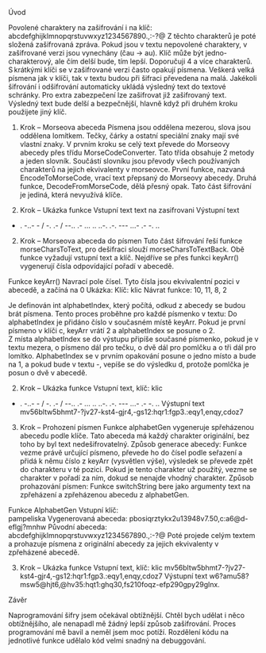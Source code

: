 Úvod 

Povolené charaktery na zašifrování i na klíč: abcdefghijklmnopqrstuvwxyz1234567890.,:-?@ 
Z těchto charakterů je poté složená zašifrovaná zpráva. 
Pokud jsou v textu nepovolené charaktery, v zašifrované verzi jsou vynechány (čau -> au). 
Klíč může být jedno-charakterový, ale čím delší bude, tím lepší. Doporučuji 4 a více charakterů. S krátkými klíči se v zašifrované verzi často opakují písmena. 
Veškerá velká písmena jak v klíči, tak v textu budou při šifraci převedena na malá. 
Jakékoli šifrování i odšifrování automaticky ukládá výsledný text do textové schránky. 
Pro extra zabezpečení lze zašifrovat již zašifrovaný text. Výsledný text bude delší a bezpečnější, hlavně když při druhém kroku použijete jiný klíč. 


1. Krok – Morseova abeceda 
Písmena jsou oddělena mezerou, slova jsou oddělena lomítkem. Tečky, čárky a ostatní speciální znaky mají své vlastní znaky. 
V prvním kroku se celý text převede do Morseovy abecedy přes třídu MorseCodeConverter. 
Tato třída obsahuje 2 metody a jeden slovník. 
Součástí slovníku jsou převody všech používaných charakterů na jejich ekvivalenty v morseovce. 
První funkce, nazvaná EncodeToMorseCode,  vrací text přepsaný do Morseovy abecedy. 
Druhá funkce, DecodeFromMorseCode, dělá přesný opak. 
Tato část šifrování je jediná, která nevyužívá klíče. 

1. Krok – Ukázka funkce 
Vstupní text 
text na zasifrovani 
Výstupní text 
- . -..- - / -. .- / --.. .- ... .. ..-. .-. --- ...- .- -. .. 
 

2. Krok – Morseova abeceda do písmen 
Tuto část šifrování řeší funkce morseCharsToText, pro dešifraci slouží morseCharsToTextBack. 
Obě funkce vyžadují vstupní text a klíč. 
Nejdříve se přes funkci keyArr() vygenerují čísla odpovídající pořadí v abecedě.

Funkce keyArr() 
Navrací pole čísel. 
Tyto čísla jsou ekvivalentní pozici v abecedě, a začíná na 0 
Ukázka: 
Klíč: klic 
Návrat funkce: 10, 11, 8, 2 

Je definován int alphabetIndex, který počítá, odkud z abecedy se budou brát písmena. 
Tento proces proběhne pro každé písmenko v textu: 
Do alphabetIndex je přidáno číslo v současném místě keyArr. 
Pokud je první písmeno v klíči c, keyArr vrátí 2 a alphabetIndex se posune o 2.  
Z místa alphabetIndex se do výstupu připíše současné písmenko, pokud je v textu mezera, o písmeno dál pro tečku, o dvě dál pro pomlčku a o tři dál pro lomítko. 
AlphabetIndex se v prvním opakování posune o jedno místo a bude na 1, a pokud bude v textu -, vepíše se do výsledku d, protože pomlčka je posun o dvě v abecedě. 


2. Krok – Ukázka funkce 
Vstupní text, klíč: klic 
- . -..- - / -. .- / --.. .- ... .. ..-. .-. --- ...- .- -. .. 
Výstupní text 
mv56bltw5bhmt7-?jv27-kst4-gjr4,-gs12:hqr1:fgp3.:eqy1,enqy,cdoz7 


3. Krok – Prohození písmen 
Funkce alphabetGen vygeneruje spřeházenou abecedu podle klíče. 
Tato abeceda má každý charakter originální, bez toho by byl text nedešifrovatelný. 
Způsob generace abecedy: 
Funkce vezme právě určující písmeno, převede ho do čísel podle seřazení a přidá k němu číslo z keyArr (vysvětlen výše), výsledek se převede zpět do charakteru v té pozici.
Pokud je tento charakter už použitý, vezme se charakter v pořadí za ním, dokud se nenajde vhodný charakter. 
Způsob prohazování písmen: 
Funkce switchString bere jako argumenty text na zpřeházení a zpřeházenou abecedu z alphabetGen.

Funkce AlphabetGen 
Vstupní klíč:  
pampeliska 
Vygenerovaná abeceda: 
pbosiqrztykx2u13948v7.50,c:a6@d-eflgj?mnhw 
Původní abeceda: 
abcdefghijklmnopqrstuvwxyz1234567890.,:-?@ 
Poté projede celým textem a prohazuje písmena z originální abecedy za jejich ekvivalenty v zpřeházené abecedě. 
 

3. Krok – Ukázka funkce 
Vstupní text, klíč: klic 
mv56bltw5bhmt7-?jv27-kst4-gjr4,-gs12:hqr1:fgp3.:eqy1,enqy,cdoz7 
Výstupní text
w6?amu58?msw5@hjt6,@hv35:hqt1:ghq30,fs210foqz-efp290gpy29glnx.

Závěr 

Naprogramování šifry jsem očekával obtížnější. Chtěl bych udělat i něco obtížnějšího, ale nenapadl mě žádný lepší způsob zašifrování. 
Proces programování mě bavil a neměl jsem moc potíží. Rozdělení kódu na jednotlivé funkce udělalo kód velmi snadný na debuggování.  

